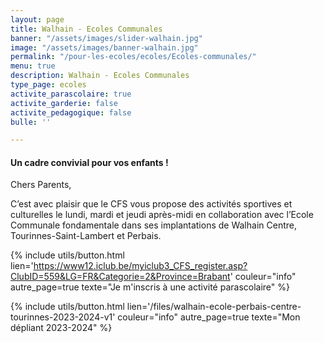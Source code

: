 ```yaml
---
layout: page
title: Walhain - Ecoles Communales
banner: "/assets/images/slider-walhain.jpg"
image: "/assets/images/banner-walhain.jpg"
permalink: "/pour-les-ecoles/ecoles/Ecoles-communales/"
menu: true
description: Walhain - Ecoles Communales
type_page: ecoles
activite_parascolaire: true
activite_garderie: false
activite_pedagogique: false
bulle: ''

---
```

#### **Un cadre convivial pour vos enfants !**

Chers Parents,

C’est avec plaisir que le CFS vous propose des activités sportives et culturelles le lundi, mardi et jeudi après-midi en collaboration avec l’Ecole Communale fondamentale dans ses implantations de Walhain Centre, Tourinnes-Saint-Lambert et Perbais.

{% include utils/button.html  
lien='https://www12.iclub.be/myiclub3_CFS_register.asp?ClubID=559&LG=FR&Categorie=2&Province=Brabant' couleur="info" autre_page=true texte="Je m'inscris à une activité parascolaire" %}

{% include utils/button.html lien='/files/walhain-ecole-perbais-centre-tourinnes-2023-2024-v1' couleur="info" autre_page=true texte="Mon dépliant 2023-2024" %}
